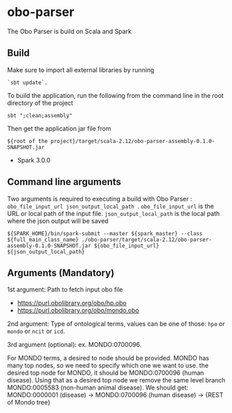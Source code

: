 # obo-parser

The Obo Parser is build on Scala and Spark


## Build
Make sure to import all external libraries by running 
```
`sbt update`. 
```

To build the application, run the following from the command line in the root directory of the project

```
sbt ";clean;assembly"
```

Then get the application jar file from

```
${root of the project}/target/scala-2.12/obo-parser-assembly-0.1.0-SNAPSHOT.jar
```

- Spark 3.0.0

## Command line arguments

Two arguments is required to executing a build with Obo Parser : `obo_file_input_url json_output_local_path `.
`obo_file_input_url` is the URL or local path of the input file. 
`json_output_local_path` is the local path where the json output will be saved

```
${SPARK_HOME}/bin/spark-submit --master ${spark_master} --class ${full_main_class_name} ./obo-parser/target/scala-2.12/obo-parser-assembly-0.1.0-SNAPSHOT.jar ${obo_file_input_url} ${json_output_local_path}
```

## Arguments (Mandatory)

1st argument: Path to fetch input obo file 
    
- https://purl.obolibrary.org/obo/hp.obo
- https://purl.obolibrary.org/obo/mondo.obo

2nd argument: Type of ontological terms, values can be one of those: `hpo` or `mondo` or `ncit` or `icd`.

3rd argument (optional): ex. MONDO:0700096. 

For MONDO terms, a desired to node should be provided. MONDO has many top nodes, so we need to specify which one we want to use.
the desired top node for MONDO, it should be MONDO:0700096 (human disease). Using that as a desired top node we remove
the same level branch MONDO:0005583 (non-human animal disease). We should get:
MONDO:0000001 (disease) -> MONDO:0700096 (human disease) -> {REST of Mondo tree}
